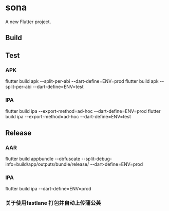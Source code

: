 # sona

A new Flutter project.

## Build

## Test
### APK
flutter build apk --split-per-abi --dart-define=ENV=prod
flutter build apk --split-per-abi --dart-define=ENV=test
### IPA
flutter build ipa --export-method=ad-hoc --dart-define=ENV=prod
flutter build ipa --export-method=ad-hoc --dart-define=ENV=test

## Release
### AAR
flutter build appbundle --obfuscate --split-debug-info=build/app/outputs/bundle/release/ --dart-define=ENV=prod
### IPA
flutter build ipa --dart-define=ENV=prod 


### 关于使用fastlane 打包并自动上传蒲公英
